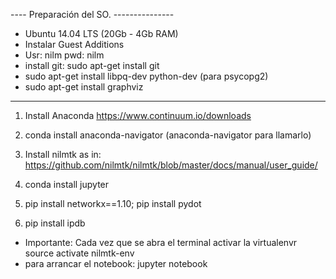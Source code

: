 
---- Preparación del SO. ---------------
- Ubuntu 14.04 LTS (20Gb - 4Gb RAM) 
- Instalar Guest Additions
- Usr: nilm pwd: nilm
- install git: sudo apt-get install git
- sudo apt-get install libpq-dev python-dev (para psycopg2)
- sudo apt-get install graphviz
---------------------------------------

1. Install Anaconda
https://www.continuum.io/downloads

2. conda install anaconda-navigator
	(anaconda-navigator para llamarlo)

3. Install nilmtk as in: 
https://github.com/nilmtk/nilmtk/blob/master/docs/manual/user_guide/
4. conda install jupyter
5. pip install networkx==1.10; pip install pydot
6. pip install ipdb


* Importante: Cada vez que se abra el terminal activar la virtualenvr
	source activate nilmtk-env
* para arrancar el notebook: jupyter notebook